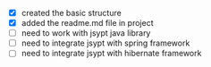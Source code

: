 - [x] created the basic structure
- [x] added the readme.md file in project
- [ ] need to work with jsypt java library
- [ ] need to integrate jsypt with spring framework
- [ ] need to integrate jsypt with hibernate framework
